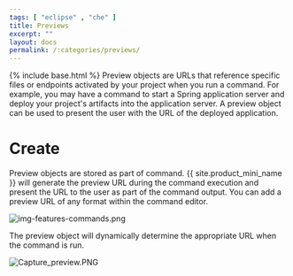 ```yaml
---
tags: [ "eclipse" , "che" ]
title: Previews
excerpt: ""
layout: docs
permalink: /:categories/previews/
---
```

{% include base.html %}
Preview objects are URLs that reference specific files or endpoints activated by your project when you run a command. For example, you may have a command to start a Spring application server and deploy your project's artifacts into the application server. A preview object can be used to present the user with the URL of the deployed application.

# Create  
Preview objects are stored as part of command. {{ site.product_mini_name }} will generate the preview URL during the command execution and present the URL to the user as part of the command output. You can add a preview URL of any format within the command editor.

![img-features-commands.png]({{base}}{{site.links["img-features-commands.png"]}})

The preview object will dynamically determine the appropriate URL when the command is run.

![Capture_preview.PNG]({{base}}{{site.links["Capture_preview.PNG"]}})
